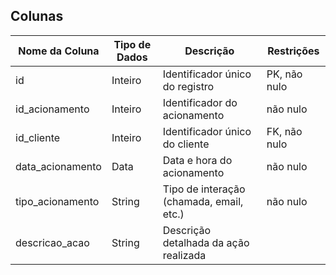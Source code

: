 
## Colunas

| Nome da Coluna    | Tipo de Dados | Descrição                                  | Restrições        |
|-------------------|---------------|--------------------------------------------|-------------------|
| id                | Inteiro       | Identificador único do registro            | PK, não nulo      |
| id_acionamento    | Inteiro       | Identificador do acionamento               | não nulo          |
| id_cliente        | Inteiro       | Identificador único do cliente             | FK, não nulo      |
| data_acionamento  | Data          | Data e hora do acionamento                 | não nulo          |
| tipo_acionamento  | String        | Tipo de interação (chamada, email, etc.)   | não nulo          |
| descricao_acao    | String        | Descrição detalhada da ação realizada      |                   |
